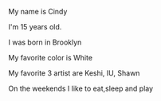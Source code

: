My name is Cindy

I'm 15 years old.

I was born in Brooklyn

My favorite color is White

My favorite 3 artist are Keshi, IU, Shawn

On the weekends I like to eat,sleep and play